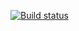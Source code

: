 [![Build status](https://ci.appveyor.com/api/projects/status/0m44407llao3uunf?svg=true)](https://ci.appveyor.com/project/Yuditskiy-o/2gis-test-task)
